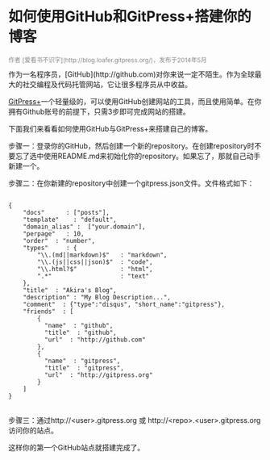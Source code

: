 如何使用GitHub和GitPress+搭建你的博客
===
<div style="font-size: 12px; color: #888; width:100%;text-align:left;margin-bottom:10px;">
作者  [爱看书不识字](http://blog.loafer.gitpress.org/)，发布于2014年5月
</div>  
作为一名程序员，[GitHub](http://github.com)对你来说一定不陌生。作为全球最大的社交编程及代码托管网站，它让很多程序员从中收益。   

[GitPress+](http://www.gitpress.org)一个轻量级的，可以使用GitHub创建网站的工具，而且使用简单。在你拥有Github账号的前提下，只需3步即可完成网站的搭建。  

下面我们来看看如何使用GitHub与GitPress+来搭建自己的博客。  
<!--more-->

步骤一：登录你的GitHub，然后创建一个新的repository。在创建repository时不要忘了选中使用README.md来初始化你的repository。如果忘了，那就自己动手新建一个。  

步骤二：在你新建的repository中创建一个gitpress.json文件。文件格式如下：
<pre>
<code>
{
    "docs"      : ["posts"],
    "template"    : "default",
    "domain_alias" :  ["your.domain"],
    "perpage"   : 10,
    "order"  : "number",
    "types"     : {
        "\\.(md||markdown)$"   : "markdown", 
        "\\.(js||css||json)$"  : "code",
        "\\.html?$"            : "html",
        ".*"                   : "text"
    },
    "title"  : "Akira's Blog",
    "description" : "My Blog Description...",
    "comment"  : {"type":"disqus", "short_name":"gitpress"},
    "friends"  : [
        {
          "name"  : "github",
          "title"  : "github",
          "url"  : "http://github.com"          
        },
        {
          "name"  : "gitpress",
          "title"  : "gitpress",
          "url"  : "http://gitpress.org"
        }
    ] 
}
</code>
</pre>    
步骤三：通过http://&lt;user&gt;.gitpress.org 或  http://&lt;repo&gt;.&lt;user&gt;.gitpress.org 访问你的站点。  

这样你的第一个GitHub站点就搭建完成了。

